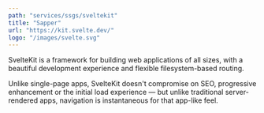 ```yaml
---
path: "services/ssgs/sveltekit"
title: "Sapper"
url: "https://kit.svelte.dev/"
logo: "/images/svelte.svg"
---
```


SvelteKit is a framework for building web applications of all sizes, with a beautiful development experience and flexible filesystem-based routing.

Unlike single-page apps, SvelteKit doesn't compromise on SEO, progressive enhancement or the initial load experience — but unlike traditional server-rendered apps, navigation is instantaneous for that app-like feel.
